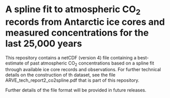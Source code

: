 # A spline fit to atmospheric CO<sub>2</sub> records from Antarctic ice cores and measured concentrations for the last 25,000 years

This repository contains a netCDF (version 4) file containing a best-estimate of past atmospheric CO<sub>2</sub> concentrations based on a spline fit through available ice core records and observations. For further technical details on the construction of th dataset, see the file ARVE_tech_report2_co2spline.pdf that is part of this repository.

Further details of the file format will be provided in future releases.

